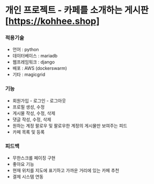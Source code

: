# 개인 프로젝트 - 카페를 소개하는 게시판 [https://kohhee.shop]

### 적용기술
- 언어 : python
- 데이터베이스 : mariadb
- 웹프레임워크 : django
- 배포 : AWS (dockerswarm)
- 기타 : magicgrid

### 기능
- 회원가입 - 로그인 - 로그아웃
- 프로필 생성, 수정 
- 게시물 작성, 수정, 삭제
- 댓글 작성, 수정, 삭제
- 원하는 계정 팔로우 및 팔로우한 계정의 게시물만 보여주는 피드 
- 카페 목록 및 등록

### 피드백
- 무한스크롤 페이징 구현 
- 좋아요 기능
- 현재 위치를 지도에 표기하고 가까운 거리에 있는 카페 추천
- 결제 시스템 연동
